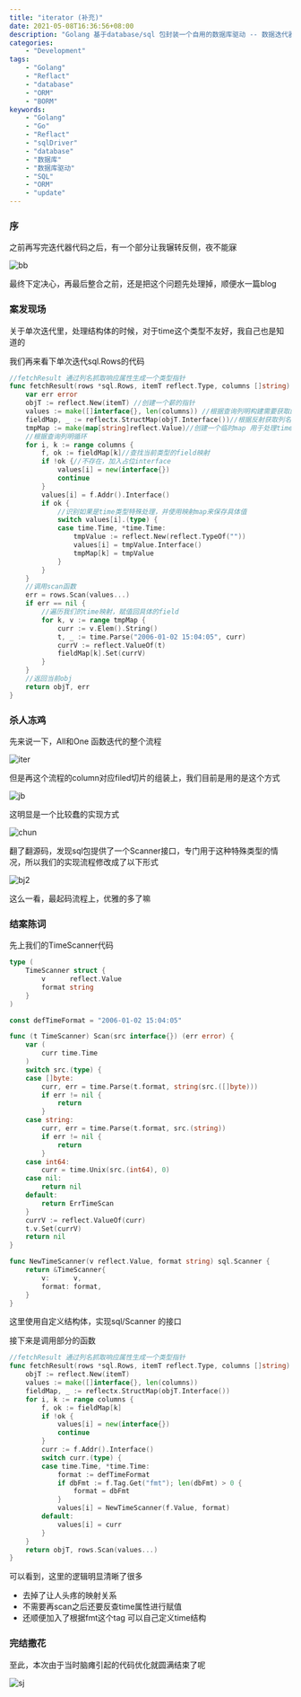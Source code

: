 ```yaml
---
title: "iterator (补充)"
date: 2021-05-08T16:36:56+08:00
description: "Golang 基于database/sql 包封装一个自用的数据库驱动 -- 数据迭代器"
categories:
    - "Development"
tags:
    - "Golang"
    - "Reflact"
    - "database"
    - "ORM"
    - "BORM"
keywords:
    - "Golang"
    - "Go"
    - "Reflact"
    - "sqlDriver"
    - "database"
    - "数据库"
    - "数据库驱动"
    - "SQL"
    - "ORM"
    - "update"
---
```


### 序

之前再写完迭代器代码之后，有一个部分让我辗转反侧，夜不能寐

![bb](https://blog-img.luanruisong.com/blog/img/20210508155633.png)

最终下定决心，再最后整合之前，还是把这个问题先处理掉，顺便水一篇blog

### 案发现场

关于单次迭代里，处理结构体的时候，对于time这个类型不友好，我自己也是知道的

我们再来看下单次迭代sql.Rows的代码

```go
//fetchResult 通过列名抓取响应属性生成一个类型指针
func fetchResult(rows *sql.Rows, itemT reflect.Type, columns []string) (reflect.Value, error) {
    var err error
    objT := reflect.New(itemT) //创建一个薪的指针
    values := make([]interface{}, len(columns)) //根据查询列明构建需要获取的field指针切片
    fieldMap, _ := reflectx.StructMap(objT.Interface())//根据反射获取列名与具体field的映射
    tmpMap := make(map[string]reflect.Value)//创建一个临时map 用于处理time的赋值
    //根据查询列明循环
    for i, k := range columns {
        f, ok := fieldMap[k]//查找当前类型的field映射
        if !ok {//不存在，加入占位interface
            values[i] = new(interface{})
            continue
        }
        values[i] = f.Addr().Interface()
        if ok {
            //识别如果是time类型特殊处理，并使用映射map来保存具体值
            switch values[i].(type) {
            case time.Time, *time.Time:
                tmpValue := reflect.New(reflect.TypeOf(""))
                values[i] = tmpValue.Interface()
                tmpMap[k] = tmpValue
            }
        }
    }
    //调用scan函数
    err = rows.Scan(values...)
    if err == nil {
        //遍历我们的time映射，赋值回具体的field
        for k, v := range tmpMap {
            curr := v.Elem().String()
            t, _ := time.Parse("2006-01-02 15:04:05", curr)
            currV := reflect.ValueOf(t)
            fieldMap[k].Set(currV)
        }
    }
    //返回当前obj
    return objT, err
}
```

### 杀人冻鸡

先来说一下，All和One 函数迭代的整个流程

![iter](https://blog-img.luanruisong.com/blog/img/20210508161345.png)

但是再这个流程的column对应filed切片的组装上，我们目前是用的是这个方式

![jb](https://blog-img.luanruisong.com/blog/img/20210508162904.png)

这明显是一个比较蠢的实现方式

![chun](https://blog-img.luanruisong.com/blog/img/20210508163009.png)

翻了翻源码，发现sql包提供了一个Scanner接口，专门用于这种特殊类型的情况，所以我们的实现流程修改成了以下形式

![bj2](https://blog-img.luanruisong.com/blog/img/20210508163116.png)

这么一看，最起码流程上，优雅的多了嘛

### 结案陈词

先上我们的TimeScanner代码

```go
type (
    TimeScanner struct {
        v      reflect.Value
        format string
    }
)

const defTimeFormat = "2006-01-02 15:04:05"

func (t TimeScanner) Scan(src interface{}) (err error) {
    var (
        curr time.Time
    )
    switch src.(type) {
    case []byte:
        curr, err = time.Parse(t.format, string(src.([]byte)))
        if err != nil {
            return
        }
    case string:
        curr, err = time.Parse(t.format, src.(string))
        if err != nil {
            return
        }
    case int64:
        curr = time.Unix(src.(int64), 0)
    case nil:
        return nil
    default:
        return ErrTimeScan
    }
    currV := reflect.ValueOf(curr)
    t.v.Set(currV)
    return nil
}

func NewTimeScanner(v reflect.Value, format string) sql.Scanner {
    return &TimeScanner{
        v:      v,
        format: format,
    }
}
```

这里使用自定义结构体，实现sql/Scanner 的接口

接下来是调用部分的函数

```go
//fetchResult 通过列名抓取响应属性生成一个类型指针
func fetchResult(rows *sql.Rows, itemT reflect.Type, columns []string) (reflect.Value, error) {
    objT := reflect.New(itemT)
    values := make([]interface{}, len(columns))
    fieldMap, _ := reflectx.StructMap(objT.Interface())
    for i, k := range columns {
        f, ok := fieldMap[k]
        if !ok {
            values[i] = new(interface{})
            continue
        }
        curr := f.Addr().Interface()
        switch curr.(type) {
        case time.Time, *time.Time:
            format := defTimeFormat
            if dbFmt := f.Tag.Get("fmt"); len(dbFmt) > 0 {
                format = dbFmt
            }
            values[i] = NewTimeScanner(f.Value, format)
        default:
            values[i] = curr
        }
    }
    return objT, rows.Scan(values...)
}
```

可以看到，这里的逻辑明显清晰了很多

- 去掉了让人头疼的映射关系
- 不需要再scan之后还要反查time属性进行赋值
- 还顺便加入了根据fmt这个tag 可以自己定义time结构

### 完结撒花

至此，本次由于当时脑瘫引起的代码优化就圆满结束了呢

![sj](https://blog-img.luanruisong.com/blog/img/20210508163835.png)
